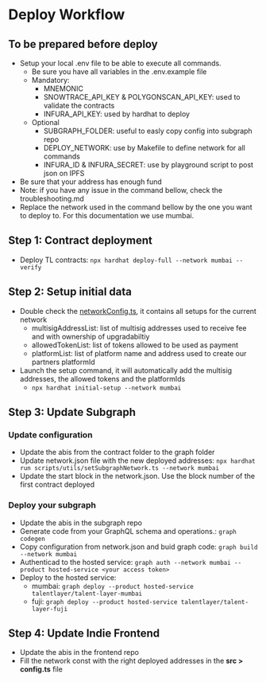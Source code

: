 # Deploy Workflow

## To be prepared before deploy

- Setup your local .env file to be able to execute all commands.
  - Be sure you have all variables in the .env.example file
  - Mandatory:
    - MNEMONIC
    - SNOWTRACE_API_KEY & POLYGONSCAN_API_KEY: used to validate the contracts
    - INFURA_API_KEY: used by hardhat to deploy
  - Optional
    - SUBGRAPH_FOLDER: useful to easly copy config into subgraph repo
    - DEPLOY_NETWORK: use by Makefile to define network for all commands
    - INFURA_ID & INFURA_SECRET: use by playground script to post json on IPFS
- Be sure that your address has enough fund
- Note: if you have any issue in the command bellow, check the troubleshooting.md
- Replace the network used in the command bellow by the one you want to deploy to. For this documentation we use mumbai.

## Step 1: Contract deployment

- Deploy TL contracts: `npx hardhat deploy-full --network mumbai --verify`

## Step 2: Setup initial data

- Double check the [networkConfig.ts](./networkConfig.ts), it contains all setups for the current network
  - multisigAddressList: list of multisig addresses used to receive fee and with ownership of upgradabiltiy
  - allowedTokenList: list of tokens allowed to be used as payment
  - platformList: list of platform name and address used to create our partners platformId
- Launch the setup command, it will automatically add the multisig addresses, the allowed tokens and the platformIds
  - `npx hardhat initial-setup --network mumbai`

## Step 3: Update Subgraph

### Update configuration

- Update the abis from the contract folder to the graph folder
- Update network.json file with the new deployed addresses: `npx hardhat run scripts/utils/setSubgraphNetwork.ts --network mumbai`
- Update the start block in the network.json. Use the block number of the first contract deployed

### Deploy your subgraph

- Update the abis in the subgraph repo
- Generate code from your GraphQL schema and operations.: `graph codegen`
- Copy configuration from network.json and buid graph code: `graph build --network mumbai`
- Authenticad to the hosted service: `graph auth --network mumbai --product hosted-service <your access token>`
- Deploy to the hosted service:
  - mumbai: `graph deploy --product hosted-service talentlayer/talent-layer-mumbai`
  - fuji: `graph deploy --product hosted-service talentlayer/talent-layer-fuji`

## Step 4: Update Indie Frontend

- Update the abis in the frontend repo
- Fill the network const with the right deployed addresses in the **src > config.ts** file
